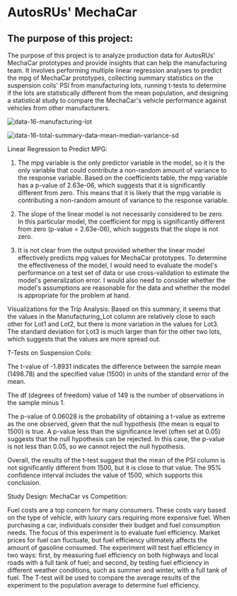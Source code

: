 # AutosRUs' MechaCar
## The purpose of this project:
The purpose of this project is to analyze production data for AutosRUs' MechaCar prototypes and provide insights that can help the manufacturing team. It involves performing multiple linear regression analyses to predict the mpg of MechaCar prototypes, collecting summary statistics on the suspension coils' PSI from manufacturing lots, running t-tests to determine if the lots are statistically different from the mean population, and designing a statistical study to compare the MechaCar's vehicle performance against vehicles from other manufacturers.

![data-16-manufacturing-lot](https://user-images.githubusercontent.com/111480084/225206941-e3d82267-653c-4487-b4c2-8679612e4406.png)

![data-16-total-summary-data-mean-median-variance-sd](https://user-images.githubusercontent.com/111480084/225206952-65d750cc-05bc-4fe8-b85f-65bb4e7929c8.png)

Linear Regression to Predict MPG:

1. The mpg variable is the only predictor variable in the model, so it is the only variable that could contribute a non-random amount of variance to the response variable. Based on the coefficients table, the mpg variable has a p-value of 2.63e-06, which suggests that it is significantly different from zero. This means that it is likely that the mpg variable is contributing a non-random amount of variance to the response variable.

3. The slope of the linear model is not necessarily considered to be zero. In this particular model, the coefficient for mpg is significantly different from zero (p-value = 2.63e-06), which suggests that the slope is not zero.

4. It is not clear from the output provided whether the linear model effectively predicts mpg values for MechaCar prototypes. To determine the effectiveness of the model, I would need to evaluate the model's performance on a test set of data or use cross-validation to estimate the model's generalization error. I would also need to consider whether the model's assumptions are reasonable for the data and whether the model is appropriate for the problem at hand.

Visualizations for the Trip Analysis:
Based on this summary, it seems that the values in the Manufacturing_Lot column are relatively close to each other for Lot1 and Lot2, but there is more variation in the values for Lot3. The standard deviation for Lot3 is much larger than for the other two lots, which suggests that the values are more spread out.

T-Tests on Suspension Coils:

The t-value of -1.8931 indicates the difference between the sample mean (1498.78) and the specified value (1500) in units of the standard error of the mean.

The df (degrees of freedom) value of 149 is the number of observations in the sample minus 1.

The p-value of 0.06028 is the probability of obtaining a t-value as extreme as the one observed, given that the null hypothesis (the mean is equal to 1500) is true. A p-value less than the significance level (often set at 0.05) suggests that the null hypothesis can be rejected. In this case, the p-value is not less than 0.05, so we cannot reject the null hypothesis.

Overall, the results of the t-test suggest that the mean of the PSI column is not significantly different from 1500, but it is close to that value. The 95% confidence interval includes the value of 1500, which supports this conclusion.

Study Design: MechaCar vs Competition:

Fuel costs are a top concern for many consumers. These costs vary based on the type of vehicle, with luxury cars requiring more expensive fuel. When purchasing a car, individuals consider their budget and fuel consumption needs. The focus of this experiment is to evaluate fuel efficiency. Market prices for fuel can fluctuate, but fuel efficiency ultimately affects the amount of gasoline consumed. The experiment will test fuel efficiency in two ways: first, by measuring fuel efficiency on both highways and local roads with a full tank of fuel; and second, by testing fuel efficiency in different weather conditions, such as summer and winter, with a full tank of fuel. The T-test will be used to compare the average results of the experiment to the population average to determine fuel efficiency.







